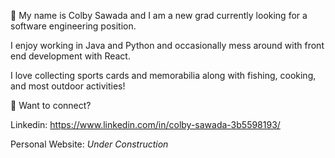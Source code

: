 👋  My name is Colby Sawada and I am a new grad currently looking for a software engineering position. 

I enjoy working in Java and Python and occasionally mess around with front end development with React. 

I love collecting sports cards and memorabilia along with fishing, cooking, and most outdoor activities!



🔗 Want to connect? 

Linkedin: https://www.linkedin.com/in/colby-sawada-3b5598193/

Personal Website: *Under Construction*


<!---
Korrubi/Korrubi is a ✨ special ✨ repository because its `README.md` (this file) appears on your GitHub profile.
You can click the Preview link to take a look at your changes.
--->
